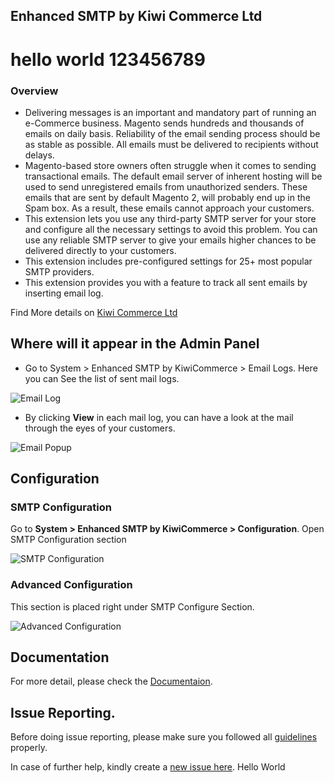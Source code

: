 ## Enhanced SMTP by Kiwi Commerce Ltd
# hello world 123456789
### Overview
- Delivering messages is an important and mandatory part of running an e-Commerce business. Magento sends hundreds and thousands of emails on daily basis. Reliability of the email sending process should be as stable as possible. All emails must be delivered to recipients without delays.
- Magento-based store owners often struggle when it comes to sending transactional emails. The default email server of inherent hosting will be used to send unregistered emails from unauthorized senders. These emails that are sent by default Magento 2, will probably end up in the Spam box. As a result, these emails cannot approach your customers.
- This extension lets you use any third-party SMTP server for your store and configure all the necessary settings to avoid this problem. You can use any reliable SMTP server to give your emails higher chances to be delivered directly to your customers.
- This extension includes pre-configured settings for 25+ most popular SMTP providers.
- This extension provides you with a feature to track all sent emails by inserting email log.

Find More details on <a href="https://kiwicommerce.co.uk/extensions/magento2-enhanced-smtp/" target="_blank">Kiwi Commerce Ltd</a>

## Where will it appear in the Admin Panel

- Go to System > Enhanced SMTP by KiwiCommerce > Email Logs. Here you can See the list of sent mail logs.

![Email Log](https://kiwicommerce.co.uk/docs/img/enhanced_smtp/email_log.png)

- By clicking **View** in each mail log, you can have a look at the mail through the eyes of your customers.

![Email Popup](https://kiwicommerce.co.uk/docs/img/enhanced_smtp/email_popup.png)


## Configuration

### SMTP Configuration
Go to **System > Enhanced SMTP by KiwiCommerce > Configuration**. Open SMTP Configuration section

![SMTP Configuration](https://kiwicommerce.co.uk/docs/img/enhanced_smtp/smtp-configuration-section.png)

### Advanced Configuration
This section is placed right under SMTP Configure Section.

![Advanced Configuration](https://kiwicommerce.co.uk/docs/img/enhanced_smtp/advanced-configuration-section.png)

## Documentation

For more detail, please check the <a href="https://kiwicommerce.co.uk/docs/enhanced_smtp/" target="_blank">Documentaion</a>.

## Issue Reporting.

Before doing issue reporting, please make sure you followed all <a href="https://kiwicommerce.co.uk/docs/issue_reporting_guidelines/" target="_blank">guidelines</a> properly.

In case of further help, kindly create a <a href="https://github.com/kiwicommerce/magento2-enhanced-smtp/issues" target="_blank">new issue here</a>.
Hello World
